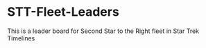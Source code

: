 # STT-Fleet-Leaders
This is a leader board for Second Star to the Right fleet in Star Trek Timelines
